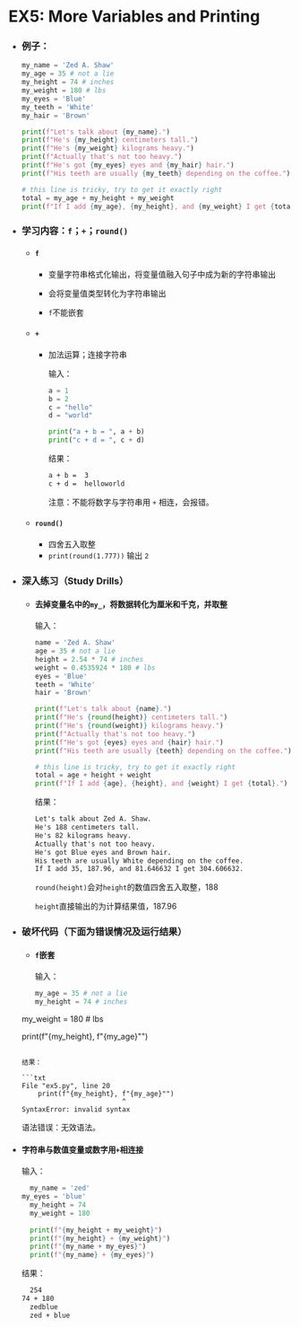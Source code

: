 # EX5: More Variables and Printing

* ### 例子：

  ```python
  my_name = 'Zed A. Shaw'
  my_age = 35 # not a lie
  my_height = 74 # inches
  my_weight = 180 # lbs
  my_eyes = 'Blue'
  my_teeth = 'White'
  my_hair = 'Brown'
  
  print(f"Let's talk about {my_name}.")
  print(f"He's {my_height} centimeters tall.")
  print(f"He's {my_weight} kilograms heavy.")
  print(f"Actually that's not too heavy.")
  print(f"He's got {my_eyes} eyes and {my_hair} hair.")
  print(f"His teeth are usually {my_teeth} depending on the coffee.")
  
  # this line is tricky, try to get it exactly right
  total = my_age + my_height + my_weight
  print(f"If I add {my_age}, {my_height}, and {my_weight} I get {total}.")
  ```

* ### 学习内容：`f`；`+`；`round()`

  * #### `f`

    * 变量字符串格式化输出，将变量值融入句子中成为新的字符串输出
    * 会将变量值类型转化为字符串输出
    
    * `f`不能嵌套
  * #### `+`

    * 加法运算；连接字符串
    
      输入：
    
      ```python
      a = 1
      b = 2
      c = "hello"
      d = "world"
      
      print("a + b = ", a + b)
      print("c + d = ", c + d)
      ```
    
      结果：
    
      ```txt
      a + b =  3
      c + d =  helloworld
      ```
    
      注意：不能将数字与字符串用 `+` 相连，会报错。

  * #### `round()`
    
    * 四舍五入取整
    * `print(round(1.777))` 输出 `2`

* ### 深入练习（Study Drills）

  * #### 去掉变量名中的`my_`，将数据转化为厘米和千克，并取整

    输入：

    ```python
    name = 'Zed A. Shaw'
    age = 35 # not a lie
    height = 2.54 * 74 # inches
    weight = 0.4535924 * 180 # lbs
    eyes = 'Blue'
    teeth = 'White'
    hair = 'Brown'
    
    print(f"Let's talk about {name}.")
    print(f"He's {round(height)} centimeters tall.")
    print(f"He's {round(weight)} kilograms heavy.")
    print(f"Actually that's not too heavy.")
    print(f"He's got {eyes} eyes and {hair} hair.")
    print(f"His teeth are usually {teeth} depending on the coffee.")
    
    # this line is tricky, try to get it exactly right
    total = age + height + weight
    print(f"If I add {age}, {height}, and {weight} I get {total}.")
    ```

    结果：

    ```txt
    Let's talk about Zed A. Shaw.
    He's 188 centimeters tall.
    He's 82 kilograms heavy.
    Actually that's not too heavy.
    He's got Blue eyes and Brown hair.
    His teeth are usually White depending on the coffee.
    If I add 35, 187.96, and 81.646632 I get 304.606632.
    ```

    `round(height)`会对`height`的数值四舍五入取整，188

    `height`直接输出的为计算结果值，187.96

* ### 破坏代码（下面为错误情况及运行结果）

  * #### `f`嵌套

    输入：

    ```python
    my_age = 35 # not a lie
    my_height = 74 # inches
  my_weight = 180 # lbs
    
  print(f"{my_height}, f"{my_age}"")
    ```
  
    结果：
  
    ```txt
    File "ex5.py", line 20
        print(f"{my_height}, f"{my_age}"")
                             ^
    SyntaxError: invalid syntax
  ```
  
  语法错误：无效语法。
  
* #### 字符串与数值变量或数字用`+`相连接
  
    输入：
  
  ```python
    my_name = 'zed'
  my_eyes = 'blue'
    my_height = 74 
    my_weight = 180 
    
    print(f"{my_height + my_weight}")
    print(f"{my_height} + {my_weight}")
    print(f"{my_name + my_eyes}")
    print(f"{my_name} + {my_eyes}")
  ```
  
  结果：
  
  ```txt
    254
  74 + 180
    zedblue
    zed + blue
    ```
  
  



